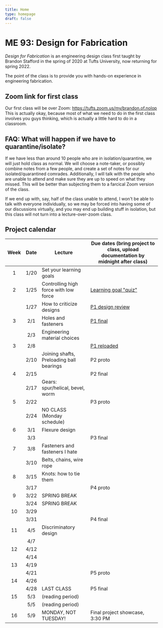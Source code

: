```yaml
---
title: Home
type: homepage
draft: false
---
```


# ME 93: Design for Fabrication

_Design for Fabrication_ is an engineering design class first taught by Brandon Stafford in the spring of 2020 at Tufts University, now returning for spring 2022.

The point of the class is to provide you with hands-on experience in engineering fabrication.

## Zoom link for first class

Our first class will be over Zoom: https://tufts.zoom.us/my/brandon.of.nolop This is actually okay, because most of what we need to do in the first class involves you guys thinking, which is actually a little hard to do in a classroom.

## FAQ: What will happen if we have to quarantine/isolate?

If we have less than around 10 people who are in isolation/quarantine, we will just hold class as normal. We will choose a note-taker, or possibly combine notes from a few people, and create a set of notes for our isolated/quarantined comrades. Additionally, I will talk with the people who are unable to attend and make sure they are up to speed on what they missed. This will be better than subjecting them to a farcical Zoom version of the class.

If we end up with, say, half of the class unable to attend, I won't be able to talk with everyone individually, so we may be forced into having some of our discussions virtually, and you may end up building stuff in isolation, but this class will not turn into a lecture-over-zoom class.

## Project calendar

| Week | Date  | Lecture                                    | Due dates (bring project to class, upload documentation by midnight after class)|
|:----:|:-----:|--------------------------------------------|---------------------------------------------------------------------------------|
|  1   | 1/20  | Set your learning goals                    |                                                                                 |
|  2   | 1/25  | Controlling high force with low force      | [Learning goal "quiz"](https://canvas.tufts.edu/courses/36163/quizzes/46945)    |
|      | 1/27  | How to criticize designs                   | [P1 design review](/logistics/projects)                                         |
|  3   | 2/1   | Holes and fasteners                        | [P1 final](/logistics/projects)                                                 |
|      | 2/3   | Engineering material choices               |                                                                                 |
|  3   | 2/8   |                                            | [P1 reloaded](/logistics/projects)                                              |
|      | 2/10  | Joining shafts, Preloading ball bearings   | P2 proto                                                                        |
|  4   | 2/15  |                                            | P2 final                                                                        |
|      | 2/17  | Gears: spur/helical, bevel, worm           |                                                                                 |
|  5   | 2/22  |                                            | P3 proto                                                                        |
|      | 2/24  | NO CLASS (Monday schedule)                 |                                                                                 |
|  6   | 3/1   | Flexure design                             |                                                                                 |
|      | 3/3   |                                            | P3 final                                                                        |
|  7   | 3/8   | Fasteners and fasteners I hate             |                                                                                 |
|      | 3/10  | Belts, chains, wire rope                   |                                                                                 |
|  8   | 3/15  | Knots: how to tie them                     |                                                                                 |
|      | 3/17  |                                            | P4 proto                                                                        |
|  9   | 3/22  | SPRING BREAK                               |                                                                                 |
|      | 3/24  | SPRING BREAK                               |                                                                                 |
|  10  | 3/29  |                                            |                                                                                 |
|      | 3/31  |                                            | P4 final                                                                        |
|  11  | 4/5   | Discriminatory design                      |                                                                                 |
|      | 4/7   |                                            |                                                                                 |
|  12  | 4/12  |                                            |                                                                                 |
|      | 4/14  |                                            |                                                                                 |
|  13  | 4/19  |                                            |                                                                                 |
|      | 4/21  |                                            | P5 proto                                                                        |
|  14  | 4/26  |                                            |                                                                                 |
|      | 4/28  | LAST CLASS                                 | P5 final                                                                        |
|  15  | 5/3   | (reading period)                           |                                                                                 |
|      | 5/5   | (reading period)                           |                                                                                 |
|  16  | 5/9   | MONDAY, NOT TUESDAY!                       | Final project showcase, 3:30 PM                                                 |

